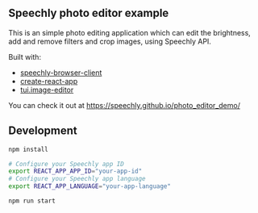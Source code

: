 
## Speechly photo editor example

This is an simple photo editing application which can edit the brightness, add and remove filters and crop images, using Speechly API.

Built with:
- [speechly-browser-client](https://github.com/speechly/browser-client)
- [create-react-app](https://github.com/facebook/create-react-app)
- [tui.image-editor](https://github.com/nhn/tui.image-editor)

You can check it out at https://speechly.github.io/photo_editor_demo/

## Development

```bash
npm install

# Configure your Speechly app ID
export REACT_APP_APP_ID="your-app-id"
# Configure your Speechly app language
export REACT_APP_LANGUAGE="your-app-language"

npm run start
```